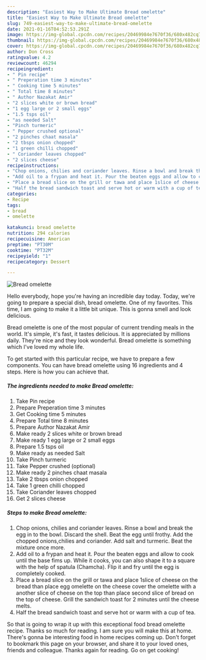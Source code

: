 ```yaml
---
description: "Easiest Way to Make Ultimate Bread omelette"
title: "Easiest Way to Make Ultimate Bread omelette"
slug: 749-easiest-way-to-make-ultimate-bread-omelette
date: 2021-01-16T04:52:53.291Z
image: https://img-global.cpcdn.com/recipes/20469984e7670f36/680x482cq70/bread-omelette-recipe-main-photo.jpg
thumbnail: https://img-global.cpcdn.com/recipes/20469984e7670f36/680x482cq70/bread-omelette-recipe-main-photo.jpg
cover: https://img-global.cpcdn.com/recipes/20469984e7670f36/680x482cq70/bread-omelette-recipe-main-photo.jpg
author: Don Cross
ratingvalue: 4.2
reviewcount: 46294
recipeingredient:
- " Pin recipe"
- " Preperation time 3 minutes"
- " Cooking time 5 minutes"
- " Total time 8 minutes"
- " Author Nazakat Amir"
- "2 slices white or brown bread"
- "1 egg large or 2 small eggs"
- "1.5 tsps oil"
- "as needed Salt"
- "Pinch turmeric"
- " Pepper crushed optional"
- "2 pinches chaat masala"
- "2 tbsps onion chopped"
- "1 green chilli chopped"
- " Coriander leaves chopped"
- "2 slices cheese"
recipeinstructions:
- "Chop onions, chilies and coriander leaves. Rinse a bowl and break the egg in to the bowl. Discard the shell. Beat the egg until frothy. Add the chopped onions,chilies and coriander. Add salt and turmeric. Beat the mixture once more."
- "Add oil to a frypan and heat it. Pour the beaten eggs and allow to cook until the base fims up. While it cooks, you can also shape it to a square with the help of spatula (Chamcha). Flip it and fry until the egg is completely cooked."
- "Place a bread slice on the grill or tawa and place 1slice of cheese on the bread than place egg omelette on the cheese cover the omelette with a another slice of cheese on the top than place second slice of bread on the top of cheese. Grill the sandwich toast for 2 minutes until the cheese melts."
- "Half the bread sandwich toast and serve hot or warm with a cup of tea."
categories:
- Recipe
tags:
- bread
- omelette

katakunci: bread omelette 
nutrition: 294 calories
recipecuisine: American
preptime: "PT30M"
cooktime: "PT32M"
recipeyield: "1"
recipecategory: Dessert

---
```



![Bread omelette](https://img-global.cpcdn.com/recipes/20469984e7670f36/680x482cq70/bread-omelette-recipe-main-photo.jpg)

Hello everybody, hope you're having an incredible day today. Today, we're going to prepare a special dish, bread omelette. One of my favorites. This time, I am going to make it a little bit unique. This is gonna smell and look delicious.



Bread omelette is one of the most popular of current trending meals in the world. It's simple, it's fast, it tastes delicious. It is appreciated by millions daily. They're nice and they look wonderful. Bread omelette is something which I've loved my whole life.


To get started with this particular recipe, we have to prepare a few components. You can have bread omelette using 16 ingredients and 4 steps. Here is how you can achieve that.

<!--inarticleads1-->

##### The ingredients needed to make Bread omelette:

1. Take  Pin recipe
1. Prepare  Preperation time 3 minutes
1. Get  Cooking time 5 minutes
1. Prepare  Total time 8 minutes
1. Prepare  Author Nazakat Amir
1. Make ready 2 slices white or brown bread
1. Make ready 1 egg large or 2 small eggs
1. Prepare 1.5 tsps oil
1. Make ready as needed Salt
1. Take Pinch turmeric
1. Take  Pepper crushed (optional)
1. Make ready 2 pinches chaat masala
1. Take 2 tbsps onion chopped
1. Take 1 green chilli chopped
1. Take  Coriander leaves chopped
1. Get 2 slices cheese




<!--inarticleads2-->

##### Steps to make Bread omelette:

1. Chop onions, chilies and coriander leaves. Rinse a bowl and break the egg in to the bowl. Discard the shell. Beat the egg until frothy. Add the chopped onions,chilies and coriander. Add salt and turmeric. Beat the mixture once more.
1. Add oil to a frypan and heat it. Pour the beaten eggs and allow to cook until the base fims up. While it cooks, you can also shape it to a square with the help of spatula (Chamcha). Flip it and fry until the egg is completely cooked.
1. Place a bread slice on the grill or tawa and place 1slice of cheese on the bread than place egg omelette on the cheese cover the omelette with a another slice of cheese on the top than place second slice of bread on the top of cheese. Grill the sandwich toast for 2 minutes until the cheese melts.
1. Half the bread sandwich toast and serve hot or warm with a cup of tea.




So that is going to wrap it up with this exceptional food bread omelette recipe. Thanks so much for reading. I am sure you will make this at home. There's gonna be interesting food in home recipes coming up. Don't forget to bookmark this page on your browser, and share it to your loved ones, friends and colleague. Thanks again for reading. Go on get cooking!
